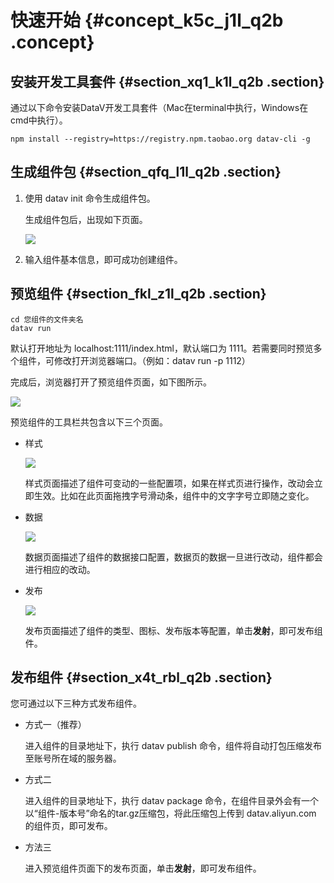 # 快速开始 {#concept_k5c_j1l_q2b .concept}

## 安装开发工具套件 {#section_xq1_k1l_q2b .section}

通过以下命令安装DataV开发工具套件（Mac在terminal中执行，Windows在cmd中执行）。

```
npm install --registry=https://registry.npm.taobao.org datav-cli -g
```

## 生成组件包 {#section_qfq_l1l_q2b .section}

1.  使用 datav init 命令生成组件包。

    生成组件包后，出现如下页面。

    ![](http://static-aliyun-doc.oss-cn-hangzhou.aliyuncs.com/assets/img/16830/15347500377974_zh-CN.png)

2.  输入组件基本信息，即可成功创建组件。

## 预览组件 {#section_fkl_z1l_q2b .section}

```
cd 您组件的文件夹名
datav run
```

默认打开地址为 localhost:1111/index.html，默认端口为 1111。若需要同时预览多个组件，可修改打开浏览器端口。（例如：datav run -p 1112）

完成后，浏览器打开了预览组件页面，如下图所示。

![](http://static-aliyun-doc.oss-cn-hangzhou.aliyuncs.com/assets/img/16830/15347500377975_zh-CN.png)

预览组件的工具栏共包含以下三个页面。

-   样式

    ![](http://static-aliyun-doc.oss-cn-hangzhou.aliyuncs.com/assets/img/16830/15347500377977_zh-CN.png)

    样式页面描述了组件可变动的一些配置项，如果在样式页进行操作，改动会立即生效。比如在此页面拖拽字号滑动条，组件中的文字字号立即随之变化。

-   数据

    ![](http://static-aliyun-doc.oss-cn-hangzhou.aliyuncs.com/assets/img/16830/15347500377979_zh-CN.png)

    数据页面描述了组件的数据接口配置，数据页的数据一旦进行改动，组件都会进行相应的改动。

-   发布

    ![](http://static-aliyun-doc.oss-cn-hangzhou.aliyuncs.com/assets/img/16830/15347500377981_zh-CN.png)

    发布页面描述了组件的类型、图标、发布版本等配置，单击**发射**，即可发布组件。


## 发布组件 {#section_x4t_rbl_q2b .section}

您可通过以下三种方式发布组件。

-   方式一（推荐）

    进入组件的目录地址下，执行 datav publish 命令，组件将自动打包压缩发布至账号所在域的服务器。

-   方式二

    进入组件的目录地址下，执行 datav package 命令，在组件目录外会有一个以“组件-版本号”命名的tar.gz压缩包，将此压缩包上传到 datav.aliyun.com 的组件页，即可发布。

-   方法三

    进入预览组件页面下的发布页面，单击**发射**，即可发布组件。


